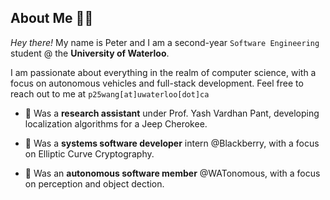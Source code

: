 ## About Me :raising_hand_man:
*Hey there!* My name is Peter and I am a second-year ```Software Engineering``` student @ the **University of Waterloo**.

I am passionate about everything in the realm of computer science, with a focus on autonomous vehicles and full-stack development. Feel free to reach out to me at ```p25wang[at]uwaterloo[dot]ca```

* 🚗 Was a **research assistant** under Prof. Yash Vardhan Pant, developing localization algorithms for a Jeep Cherokee.

* 🔐 Was a **systems software developer** intern @Blackberry, with a focus on Elliptic Curve Cryptography.

* 🚙 Was an **autonomous software member** @WATonomous, with a focus on perception and object dection.
